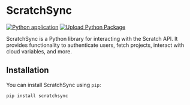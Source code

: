 # ScratchSync

[![Python application](https://github.com/kRxZykRxZy/ScratchSync/actions/workflows/python-app.yml/badge.svg)](https://github.com/kRxZykRxZy/ScratchSync/actions/workflows/python-app.yml) [![Upload Python Package](https://github.com/kRxZykRxZy/ScratchSync/actions/workflows/python-publish.yml/badge.svg)](https://github.com/kRxZykRxZy/ScratchSync/actions/workflows/python-publish.yml)

ScratchSync is a Python library for interacting with the Scratch API. It provides functionality to authenticate users, fetch projects, interact with cloud variables, and more.

## Installation

You can install ScratchSync using `pip`:

```bash
pip install scratchsync
